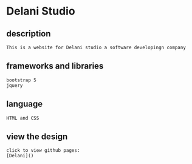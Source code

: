 # Delani Studio

<!-- about the website -->
## description
    This is a website for Delani studio a software developingn company

## frameworks and libraries
    bootstrap 5
    jquery
## language
    HTML and CSS

## view the design
    click to view github pages:
    [Delani]()